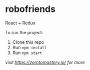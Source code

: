 # robofriends
React + Redux

To run the project:

1. Clone this repo
2. Run `npm install`
3. Run `npm start`

*visit https://zerotomastery.io/ for more*

